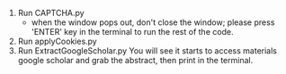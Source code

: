 1. Run CAPTCHA.py
    - when the window pops out, don't close the window; please press 'ENTER' key in the terminal to run the rest of the code.
2. Run applyCookies.py
3. Run ExtractGoogleScholar.py
    You will see it starts to access materials google scholar and grab the abstract, then print in the terminal.